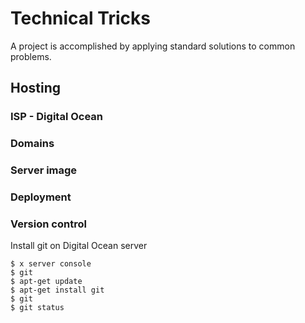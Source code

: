 # Technical Tricks

A project is accomplished by applying standard solutions to common problems.


## Hosting

### ISP - Digital Ocean
### Domains
### Server image
### Deployment
### Version control

Install git on Digital Ocean server

    $ x server console
    $ git
    $ apt-get update
    $ apt-get install git
    $ git
    $ git status


